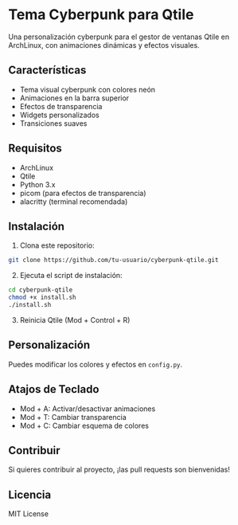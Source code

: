 # Tema Cyberpunk para Qtile

Una personalización cyberpunk para el gestor de ventanas Qtile en ArchLinux, con animaciones dinámicas y efectos visuales.

## Características

- Tema visual cyberpunk con colores neón
- Animaciones en la barra superior
- Efectos de transparencia
- Widgets personalizados
- Transiciones suaves

## Requisitos

- ArchLinux
- Qtile
- Python 3.x
- picom (para efectos de transparencia)
- alacritty (terminal recomendada)

## Instalación

1. Clona este repositorio:
```bash
git clone https://github.com/tu-usuario/cyberpunk-qtile.git
```

2. Ejecuta el script de instalación:
```bash
cd cyberpunk-qtile
chmod +x install.sh
./install.sh
```

3. Reinicia Qtile (Mod + Control + R)

## Personalización

Puedes modificar los colores y efectos en `config.py`.

## Atajos de Teclado

- Mod + A: Activar/desactivar animaciones
- Mod + T: Cambiar transparencia
- Mod + C: Cambiar esquema de colores

## Contribuir

Si quieres contribuir al proyecto, ¡las pull requests son bienvenidas!

## Licencia

MIT License
